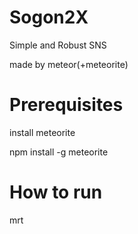 Sogon2X
==========
Simple and Robust SNS

made by meteor(+meteorite)

Prerequisites
==========
install meteorite

npm install -g meteorite

How to run
===========
mrt
